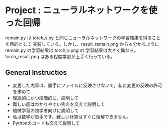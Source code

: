 # Project : ニューラルネットワークを使った回帰

remain.py は torch_v.py と同じニューラルネットワークの学習結果を得ることを目的として
実装している。しかし、result_remain.png からも分かるように remain.py の学習結果は torch_v.png の
学習結果は大きく異なる。torch_result.png はある程度学習が上手く行っている。

## General Instructios

- 変更した内容は、勝手にファイルに反映させないで。私に変更の反映の許可を求めて
- 理論的にかつ段階的に、説明して
- 難しい話はわかりやすい例えを交えて説明して
- 機械学習の初学者向けに説明して
- 私は数学が苦手です。難しい計算はすぐに理解できません。
- Pythonのコードも交えて説明して


